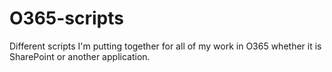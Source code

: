 # O365-scripts
Different scripts I'm putting together for all of my work in O365 whether it is SharePoint or another application.
